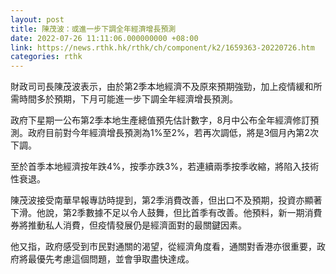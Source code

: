 ```yaml
---
layout: post
title: 陳茂波：或進一步下調全年經濟增長預測
date: 2022-07-26 11:11:06.000000000 +08:00
link: https://news.rthk.hk/rthk/ch/component/k2/1659363-20220726.htm
categories: rthk
---
```


財政司司長陳茂波表示，由於第2季本地經濟不及原來預期強勁，加上疫情緩和所需時間多於預期，下月可能進一步下調全年經濟增長預測。

政府下星期一公布第2季本地生產總值預先估計數字，8月中公布全年經濟修訂預測。政府目前對今年經濟增長預測為1%至2%，若再次調低，將是3個月內第2次下調。

至於首季本地經濟按年跌4%，按季亦跌3%，若連續兩季按季收縮，將陷入技術性衰退。

陳茂波接受南華早報專訪時提到，第2季消費改善，但出口不及預期，投資亦顯著下滑。他說，第2季數據不足以令人鼓舞，但比首季有改善。他預料，新一期消費券將推動私人消費，但疫情發展仍是經濟面對的最關鍵因素。

他又指，政府感受到市民對通關的渴望，從經濟角度看，通關對香港亦很重要，政府將最優先考慮這個問題，並會爭取盡快達成。
